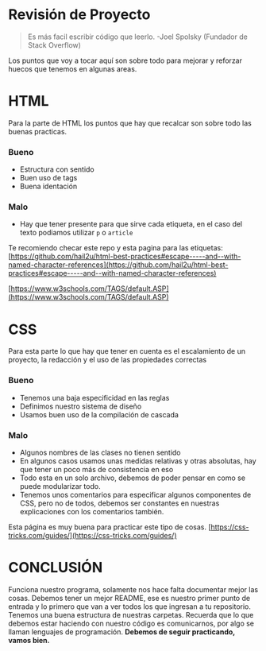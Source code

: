 


# Revisión de Proyecto 


> Es más facil escribir código que leerlo.
> -Joel Spolsky (Fundador de Stack Overflow)

Los puntos que voy a tocar aquí son sobre todo para mejorar y reforzar huecos que tenemos en algunas areas.

# HTML

Para la parte de HTML los puntos que hay que recalcar son sobre todo las buenas practicas.

###  Bueno

- Estructura con sentido
- Buen uso de tags
- Buena identación

### Malo

- Hay que tener presente para que sirve cada etiqueta, en el caso del texto podiamos utilizar `p` o `article` 


Te recomiendo checar este repo y esta pagina para las etiquetas:
[https://github.com/hail2u/html-best-practices#escape-----and--with-named-character-references](https://github.com/hail2u/html-best-practices#escape-----and--with-named-character-references)

[https://www.w3schools.com/TAGS/default.ASP](https://www.w3schools.com/TAGS/default.ASP)

# CSS

Para esta parte lo que hay que tener en cuenta es el escalamiento de un proyecto, la redacción y el uso de las propiedades correctas

### Bueno

- Tenemos una baja especificidad en las reglas
- Definimos nuestro sistema de diseño
- Usamos buen uso de la compilación de cascada

### Malo

- Algunos nombres de las clases no tienen sentido
- En algunos casos usamos unas medidas relativas y otras absolutas, hay que tener un poco más de consistencia en eso
- Todo esta en un solo archivo, debemos de poder pensar en como se puede modularizar todo.
- Tenemos unos comentarios para especificar algunos componentes de CSS, pero no de todos, debemos ser constantes en nuestras explicaciones con los comentarios también.

Esta página es muy buena para practicar este tipo de cosas.
[https://css-tricks.com/guides/](https://css-tricks.com/guides/)

# CONCLUSIÓN

Funciona nuestro programa, solamente nos hace falta documentar mejor las cosas.
Debemos tener un mejor README, ese es nuestro primer punto de entrada y lo primero que van a ver todos los que ingresan a tu repositorio.
Tenemos una buena estructura de nuestras carpetas.
Recuerda que lo que debemos estar haciendo con nuestro código es comunicarnos, por algo se llaman lenguajes de programación.
**Debemos de seguir practicando, vamos bien.**
